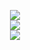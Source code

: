 <p align = "center">
  <img src = "https://github-readme-stats.vercel.app/api?username=ApoorvGit&show_icons=true&theme=dark" ><br>
  <img src = "https://github-readme-stats.vercel.app/api/top-langs/?username=ApoorvGit&theme=dark"><br>
  <img src = "https://github-readme-streak-stats.herokuapp.com/?user=ApoorvGit&theme=dark&hide_border=true"><br>
</p>
